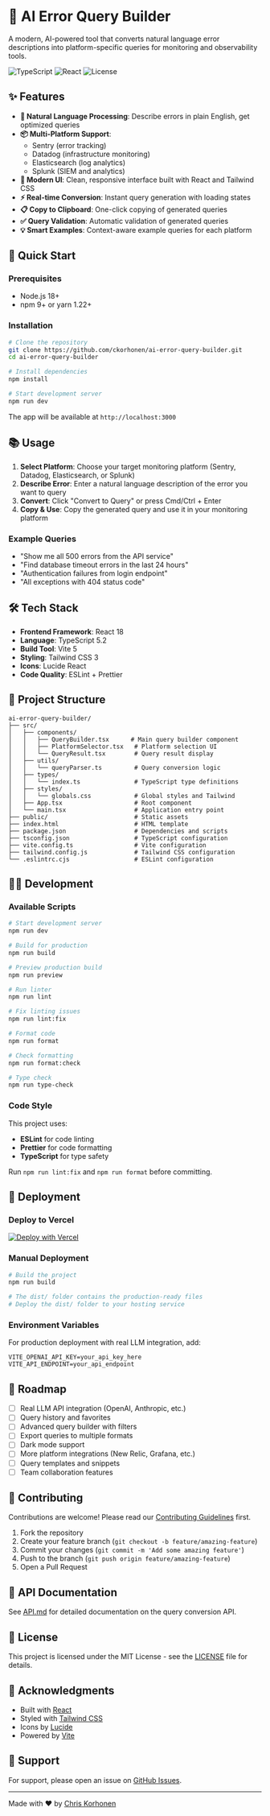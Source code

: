 # 🤖 AI Error Query Builder

A modern, AI-powered tool that converts natural language error descriptions into platform-specific queries for monitoring and observability tools.

![TypeScript](https://img.shields.io/badge/TypeScript-5.2-blue)
![React](https://img.shields.io/badge/React-18.2-61dafb)
![License](https://img.shields.io/badge/license-MIT-green)

## ✨ Features

- **🎯 Natural Language Processing**: Describe errors in plain English, get optimized queries
- **📦 Multi-Platform Support**: 
  - Sentry (error tracking)
  - Datadog (infrastructure monitoring)
  - Elasticsearch (log analytics)
  - Splunk (SIEM and analytics)
- **🎨 Modern UI**: Clean, responsive interface built with React and Tailwind CSS
- **⚡ Real-time Conversion**: Instant query generation with loading states
- **📋 Copy to Clipboard**: One-click copying of generated queries
- **✅ Query Validation**: Automatic validation of generated queries
- **💡 Smart Examples**: Context-aware example queries for each platform

## 🚀 Quick Start

### Prerequisites

- Node.js 18+ 
- npm 9+ or yarn 1.22+

### Installation

```bash
# Clone the repository
git clone https://github.com/ckorhonen/ai-error-query-builder.git
cd ai-error-query-builder

# Install dependencies
npm install

# Start development server
npm run dev
```

The app will be available at `http://localhost:3000`

## 📚 Usage

1. **Select Platform**: Choose your target monitoring platform (Sentry, Datadog, Elasticsearch, or Splunk)
2. **Describe Error**: Enter a natural language description of the error you want to query
3. **Convert**: Click "Convert to Query" or press Cmd/Ctrl + Enter
4. **Copy & Use**: Copy the generated query and use it in your monitoring platform

### Example Queries

- "Show me all 500 errors from the API service"
- "Find database timeout errors in the last 24 hours"
- "Authentication failures from login endpoint"
- "All exceptions with 404 status code"

## 🛠️ Tech Stack

- **Frontend Framework**: React 18
- **Language**: TypeScript 5.2
- **Build Tool**: Vite 5
- **Styling**: Tailwind CSS 3
- **Icons**: Lucide React
- **Code Quality**: ESLint + Prettier

## 📝 Project Structure

```
ai-error-query-builder/
├── src/
│   ├── components/
│   │   ├── QueryBuilder.tsx      # Main query builder component
│   │   ├── PlatformSelector.tsx   # Platform selection UI
│   │   └── QueryResult.tsx        # Query result display
│   ├── utils/
│   │   └── queryParser.ts         # Query conversion logic
│   ├── types/
│   │   └── index.ts               # TypeScript type definitions
│   ├── styles/
│   │   └── globals.css            # Global styles and Tailwind
│   ├── App.tsx                    # Root component
│   └── main.tsx                   # Application entry point
├── public/                        # Static assets
├── index.html                     # HTML template
├── package.json                   # Dependencies and scripts
├── tsconfig.json                  # TypeScript configuration
├── vite.config.ts                 # Vite configuration
├── tailwind.config.js             # Tailwind CSS configuration
└── .eslintrc.cjs                  # ESLint configuration
```

## 🧑‍💻 Development

### Available Scripts

```bash
# Start development server
npm run dev

# Build for production
npm run build

# Preview production build
npm run preview

# Run linter
npm run lint

# Fix linting issues
npm run lint:fix

# Format code
npm run format

# Check formatting
npm run format:check

# Type check
npm run type-check
```

### Code Style

This project uses:
- **ESLint** for code linting
- **Prettier** for code formatting
- **TypeScript** for type safety

Run `npm run lint:fix` and `npm run format` before committing.

## 🚀 Deployment

### Deploy to Vercel

[![Deploy with Vercel](https://vercel.com/button)](https://vercel.com/new/clone?repository-url=https://github.com/ckorhonen/ai-error-query-builder)

### Manual Deployment

```bash
# Build the project
npm run build

# The dist/ folder contains the production-ready files
# Deploy the dist/ folder to your hosting service
```

### Environment Variables

For production deployment with real LLM integration, add:

```env
VITE_OPENAI_API_KEY=your_api_key_here
VITE_API_ENDPOINT=your_api_endpoint
```

## 🔮 Roadmap

- [ ] Real LLM API integration (OpenAI, Anthropic, etc.)
- [ ] Query history and favorites
- [ ] Advanced query builder with filters
- [ ] Export queries to multiple formats
- [ ] Dark mode support
- [ ] More platform integrations (New Relic, Grafana, etc.)
- [ ] Query templates and snippets
- [ ] Team collaboration features

## 🤝 Contributing

Contributions are welcome! Please read our [Contributing Guidelines](CONTRIBUTING.md) first.

1. Fork the repository
2. Create your feature branch (`git checkout -b feature/amazing-feature`)
3. Commit your changes (`git commit -m 'Add some amazing feature'`)
4. Push to the branch (`git push origin feature/amazing-feature`)
5. Open a Pull Request

## 📝 API Documentation

See [API.md](API.md) for detailed documentation on the query conversion API.

## 📜 License

This project is licensed under the MIT License - see the [LICENSE](LICENSE) file for details.

## 🙏 Acknowledgments

- Built with [React](https://react.dev/)
- Styled with [Tailwind CSS](https://tailwindcss.com/)
- Icons by [Lucide](https://lucide.dev/)
- Powered by [Vite](https://vitejs.dev/)

## 💬 Support

For support, please open an issue on [GitHub Issues](https://github.com/ckorhonen/ai-error-query-builder/issues).

---

Made with ❤️ by [Chris Korhonen](https://github.com/ckorhonen)
